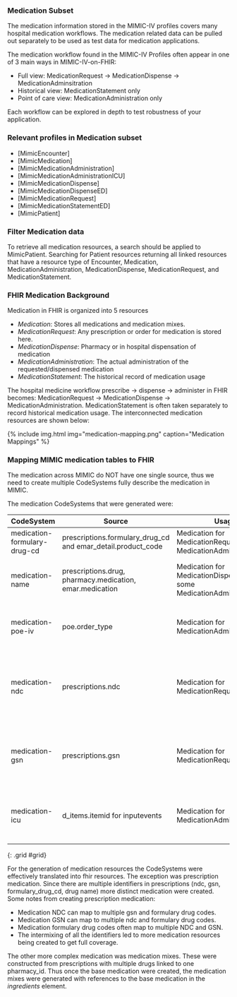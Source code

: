 ### Medication Subset
The medication information stored in the MIMIC-IV profiles covers many hospital medication workflows. The medication related data can be pulled out separately to be used as test data for medication applications.

The medication workflow found in the MIMIC-IV Profiles often appear in one of 3 main ways in MIMIC-IV-on-FHIR:
- Full view: MedicationRequest -> MedicationDispense -> MedicationAdminsitration
- Historical view: MedicationStatement only
- Point of care view: MedicationAdministration only

Each workflow can be explored in depth to test robustness of your application.

### Relevant profiles in Medication subset
- [MimicEncounter]
- [MimicMedication]
- [MimicMedicationAdministration]
- [MimicMedicationAdministrationICU]
- [MimicMedicationDispense]
- [MimicMedicationDispenseED]
- [MimicMedicationRequest]
- [MimicMedicationStatementED]
- [MimicPatient]

### Filter Medication data
To retrieve all medication resources, a search should be applied to MimicPatient. Searching for Patient resources returning all linked resources that have a resource type of Encounter, Medication, MedicationAdministration, MedicationDispense, MedicationRequest, and MedicationStatement.

### FHIR Medication Background
Medication in FHIR is organized into 5 resources
- *Medication*: Stores all medications and medication mixes. 
- *MedicationRequest*: Any prescription or order for medication is stored here.
- *MedicationDispense*: Pharmacy or in hospital dispensation of medication
- *MedicationAdministration*: The actual administration of the requested/dispensed medication
- *MedicationStatement*: The historical record of medication usage

The hospital medicine workflow prescribe -> dispense -> administer in FHIR becomes:  MedicationRequest -> MedicationDispense -> MedicationAdministration. MedicationStatement is often taken separately to record historical medication usage. The interconnected medication resources are shown below:


{% include img.html img="medication-mapping.png" caption="Medication Mappings" %}


### Mapping MIMIC medication tables to FHIR
The medication across MIMIC do NOT have one single source, thus we need to create multiple CodeSystems fully describe the medication in MIMIC.

The medication CodeSystems that were generated were:

| CodeSystem | Source | Usage | Notes|
| --- | --- | --- | --- |
| medication-formulary-drug-cd | prescriptions.formulary_drug_cd and emar_detail.product_code | Medication for MedicationRequest and MedicationAdministration | For requests, can be part of med mixes |
| medication-name | prescriptions.drug, pharmacy.medication, emar.medication | Medication for MedicationDispense and some MedicationAdministration | Only used in medadmin if drug product_code is not present |
| medication-poe-iv | poe.order_type | Medication for MedicationAdministration | Only used if product code and drug name are not present |
| medication-ndc | prescriptions.ndc | Medication for MedicationRequest | NDC is used as the primary identifier in medication coming out of prescriptions |
| medication-gsn | prescriptions.gsn | Medication for MedicationRequest | GSN is the secondary identifier in medication coming out of prescriptions |
| medication-icu | d_items.itemid for inputevents| Medication for MedicationAdministrationICU | ICU meds are stored separately from the rest of the medication |
{: .grid #grid}


For the generation of medication resources the CodeSystems were effectively translated into fhir resources. The exception was prescription medication. Since there are multiple identifiers in prescriptions (ndc, gsn, formulary_drug_cd, drug name) more distinct medication were created. Some notes from creating prescription medication:
- Medication NDC can map to multiple gsn and formulary drug codes.
- Medication GSN can map to multiple ndc and formulary drug codes.
- Medication formulary drug codes often map to multiple NDC and GSN.
- The intermixing of all the identifiers led to more medication resources being created to get full coverage.

The other more complex medication was medication mixes. These were constructed from prescriptions with multiple drugs linked to one pharmacy_id. Thus once the base medication were created, the medication mixes were generated with references to the base medication in the *ingredients* element.
